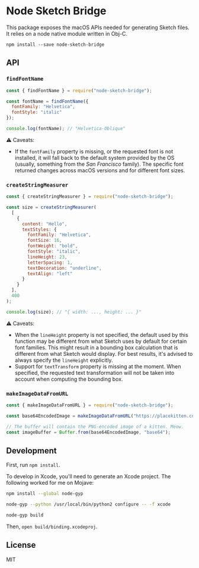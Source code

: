 # Node Sketch Bridge

This package exposes the macOS APIs needed for generating Sketch files. It relies on a node native module written in Obj-C.

```
npm install --save node-sketch-bridge
```

## API

### `findFontName`

```js
const { findFontName } = require("node-sketch-bridge");

const fontName = findFontName({
  fontFamily: "Helvetica",
  fontStyle: "italic"
});

console.log(fontName); // "Helvetica-Oblique"
```

:warning: Caveats:

- If the `fontFamily` property is missing, or the requested font is not installed, it will fall back to the default system
  provided by the OS (usually, something from the _San Francisco_ family). The specific font returned changes across
  macOS versions and for different font sizes.

### `createStringMeasurer`

```js
const { createStringMeasurer } = require("node-sketch-bridge");

const size = createStringMeasurer(
  [
    {
      content: "Hello",
      textStyles: {
        fontFamily: "Helvetica",
        fontSize: 16,
        fontWeight: "bold",
        fontStyle: "italic",
        lineHeight: 23,
        letterSpacing: 1,
        textDecoration: "underline",
        textAlign: "left"
      }
    }
  ],
  400
);

console.log(size); // "{ width: ..., height: ... }"
```

:warning: Caveats:

- When the `lineHeight` property is not specified, the default used by this function may be different from what Sketch
  uses by default for certain font families. This might result in a bounding box calculation that is different from
  what Sketch would display. For best results, it's advised to always specify the `lineHeight` explicitly.
- Support for `textTransform` property is missing at the moment. When specified, the requested text transformation
  will not be taken into account when computing the bounding box.

### `makeImageDataFromURL`

```js
const { makeImageDataFromURL } = require("node-sketch-bridge");

const base64EncodedImage = makeImageDataFromURL("https://placekitten.com/200/300");

// The buffer will contain the PNG-encoded image of a kitten. Meow.
const imageBuffer = Buffer.from(base64EncodedImage, "base64");
```

## Development

First, run `npm install`.

To develop in Xcode, you'll need to generate an Xcode project. The following worked for me on Mojave:

```bash
npm install --global node-gyp

node-gyp --python /usr/local/bin/python2 configure -- -f xcode

node-gyp build
```

Then, `open build/binding.xcodeproj`.

## License

MIT
